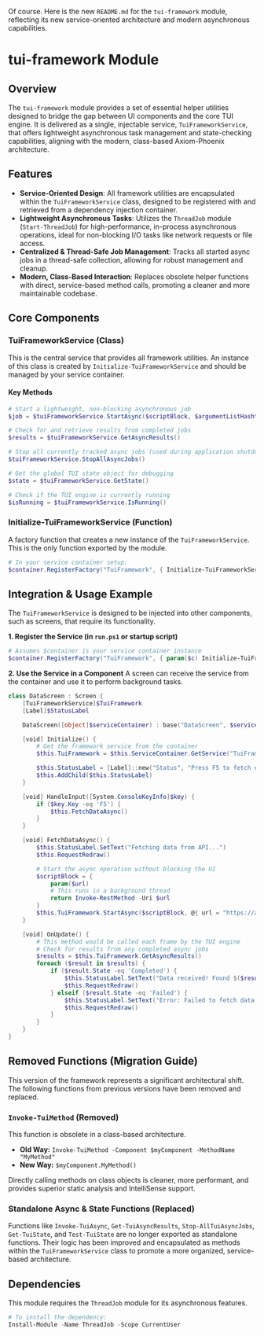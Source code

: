 Of course. Here is the new `README.md` for the `tui-framework` module, reflecting its new service-oriented architecture and modern asynchronous capabilities.

# tui-framework Module

## Overview
The `tui-framework` module provides a set of essential helper utilities designed to bridge the gap between UI components and the core TUI engine. It is delivered as a single, injectable service, `TuiFrameworkService`, that offers lightweight asynchronous task management and state-checking capabilities, aligning with the modern, class-based Axiom-Phoenix architecture.

## Features
- **Service-Oriented Design**: All framework utilities are encapsulated within the `TuiFrameworkService` class, designed to be registered with and retrieved from a dependency injection container.
- **Lightweight Asynchronous Tasks**: Utilizes the `ThreadJob` module (`Start-ThreadJob`) for high-performance, in-process asynchronous operations, ideal for non-blocking I/O tasks like network requests or file access.
- **Centralized & Thread-Safe Job Management**: Tracks all started async jobs in a thread-safe collection, allowing for robust management and cleanup.
- **Modern, Class-Based Interaction**: Replaces obsolete helper functions with direct, service-based method calls, promoting a cleaner and more maintainable codebase.

## Core Components

### TuiFrameworkService (Class)
This is the central service that provides all framework utilities. An instance of this class is created by `Initialize-TuiFrameworkService` and should be managed by your service container.

#### Key Methods
```powershell
# Start a lightweight, non-blocking asynchronous job
$job = $tuiFrameworkService.StartAsync($scriptBlock, $argumentListHashtable)

# Check for and retrieve results from completed jobs
$results = $tuiFrameworkService.GetAsyncResults()

# Stop all currently tracked async jobs (used during application shutdown)
$tuiFrameworkService.StopAllAsyncJobs()

# Get the global TUI state object for debugging
$state = $tuiFrameworkService.GetState()

# Check if the TUI engine is currently running
$isRunning = $tuiFrameworkService.IsRunning()
```

### Initialize-TuiFrameworkService (Function)
A factory function that creates a new instance of the `TuiFrameworkService`. This is the only function exported by the module.
```powershell
# In your service container setup:
$container.RegisterFactory("TuiFramework", { Initialize-TuiFrameworkService })
```

## Integration & Usage Example

The `TuiFrameworkService` is designed to be injected into other components, such as screens, that require its functionality.

**1. Register the Service (in `run.ps1` or startup script)**
```powershell
# Assumes $container is your service container instance
$container.RegisterFactory("TuiFramework", { param($c) Initialize-TuiFrameworkService })
```

**2. Use the Service in a Component**
A screen can receive the service from the container and use it to perform background tasks.
```powershell
class DataScreen : Screen {
    [TuiFrameworkService]$TuiFramework
    [Label]$StatusLabel

    DataScreen([object]$serviceContainer) : base("DataScreen", $serviceContainer) {}

    [void] Initialize() {
        # Get the framework service from the container
        $this.TuiFramework = $this.ServiceContainer.GetService("TuiFramework")

        $this.StatusLabel = [Label]::new("Status", "Press F5 to fetch data...")
        $this.AddChild($this.StatusLabel)
    }

    [void] HandleInput([System.ConsoleKeyInfo]$key) {
        if ($key.Key -eq 'F5') {
            $this.FetchDataAsync()
        }
    }

    [void] FetchDataAsync() {
        $this.StatusLabel.SetText("Fetching data from API...")
        $this.RequestRedraw()

        # Start the async operation without blocking the UI
        $scriptBlock = {
            param($url)
            # This runs in a background thread
            return Invoke-RestMethod -Uri $url
        }
        $this.TuiFramework.StartAsync($scriptBlock, @{ url = "https://api.example.com/data" }) | Out-Null
    }

    [void] OnUpdate() {
        # This method would be called each frame by the TUI engine
        # Check for results from any completed async jobs
        $results = $this.TuiFramework.GetAsyncResults()
        foreach ($result in $results) {
            if ($result.State -eq 'Completed') {
                $this.StatusLabel.SetText("Data received! Found $($result.Output.Count) items.")
                $this.RequestRedraw()
            } elseif ($result.State -eq 'Failed') {
                $this.StatusLabel.SetText("Error: Failed to fetch data.")
                $this.RequestRedraw()
            }
        }
    }
}
```

## Removed Functions (Migration Guide)

This version of the framework represents a significant architectural shift. The following functions from previous versions have been removed and replaced.

### `Invoke-TuiMethod` (Removed)
This function is obsolete in a class-based architecture.

-   **Old Way:** `Invoke-TuiMethod -Component $myComponent -MethodName "MyMethod"`
-   **New Way:** `$myComponent.MyMethod()`

Directly calling methods on class objects is cleaner, more performant, and provides superior static analysis and IntelliSense support.

### Standalone Async & State Functions (Replaced)
Functions like `Invoke-TuiAsync`, `Get-TuiAsyncResults`, `Stop-AllTuiAsyncJobs`, `Get-TuiState`, and `Test-TuiState` are no longer exported as standalone functions. Their logic has been improved and encapsulated as methods within the `TuiFrameworkService` class to promote a more organized, service-based architecture.

## Dependencies
This module requires the `ThreadJob` module for its asynchronous features.
```powershell
# To install the dependency:
Install-Module -Name ThreadJob -Scope CurrentUser
```